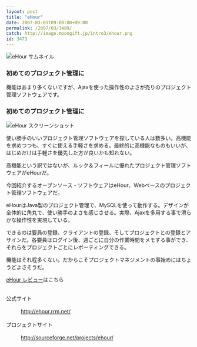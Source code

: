 ```yaml
---
layout: post
title: "eHour"
date: 2007-03-01T09:00:00+09:00
permalink: /2007/03/3489/
catch: http://image.moongift.jp/intro3/ehour.png
id: 3473
---
```

 ![eHour サムネイル](http://image.moongift.jp/intro3/ehour.t.png "eHour サムネイル")
  

### 初めてのプロジェクト管理に
  
機能はあまり多くないですが、Ajaxを使った操作性のよさが売りのプロジェクト管理ソフトウェアです。  
<!--more-->  

### 初めてのプロジェクト管理に
  

![eHour スクリーンショット](http://image.moongift.jp/intro3/ehour.png "eHour スクリーンショット")

  

使い勝手のいいプロジェクト管理ソフトウェアを探している人は数多い。高機能を求めつつも、すぐに使える手軽さを求める。最終的に高機能なものもいいが、はじめだけは手軽さを優先した方が良いかも知れない。

  

高機能という訳ではないが、ルック＆フィールに優れたプロジェクト管理ソフトウェアがeHourだ。

  

今回紹介するオープンソース・ソフトウェアはeHour、Webベースのプロジェクト管理ソフトウェアだ。

  

eHourはJava製のプロジェクト管理で、MySQLを使って動作する。デザインが全体的に角丸で、使い勝手のよさを感じさせる。実際、Ajaxを多用する事で滑らかな操作性を実現している。

  

できるのは要員の登録、クライアントの登録、そしてプロジェクトとの登録とアサインだ。各要員はログイン後、週ごとに自分の作業時間をメモする事ができ、それらをプロジェクトごとにレポーティングできる。

  

機能はそれ程多くない。だからこそプロジェクトマネジメントの事始めにはちょうどよさそうだ。

  

[eHour レビュー](http://oss.moongift.jp/review/i-3490.html)はこちら

  
<dl>
<br><dt>公式サイト</dt>
<br><dd><a href="http://ehour.rrm.net/" target="_blank">http://ehour.rrm.net/</a></dd>
<br><dt>プロジェクトサイト</dt>
<br><dd><a href="http://sourceforge.net/projects/ehour/" target="_blank">http://sourceforge.net/projects/ehour/</a></dd>
<br>
</dl>